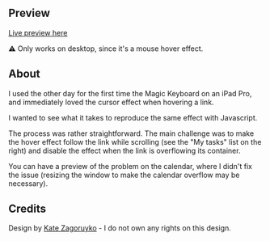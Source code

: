 ## Preview
[Live preview here](https://orasq.github.io/ipad-mouseover-effect/)

⚠️ Only works on desktop, since it's a mouse hover effect.

## About
I used the other day for the first time the Magic Keyboard on an iPad Pro, and immediately loved the cursor effect when hovering a link.

I wanted to see what it takes to reproduce the same effect with Javascript.

The process was rather straightforward. The main challenge was to make the hover effect follow the link while scrolling (see the "My tasks" list on the right) and disable the effect when the link is overflowing its container.

You can have a preview of the problem on the calendar, where I didn't fix the issue (resizing the window to make the calendar overflow may be necessary).

## Credits
Design by [Kate Zagoruyko](https://dribbble.com/shots/14832717-Website-for-freelancers) - I do not own any rights on this design.

